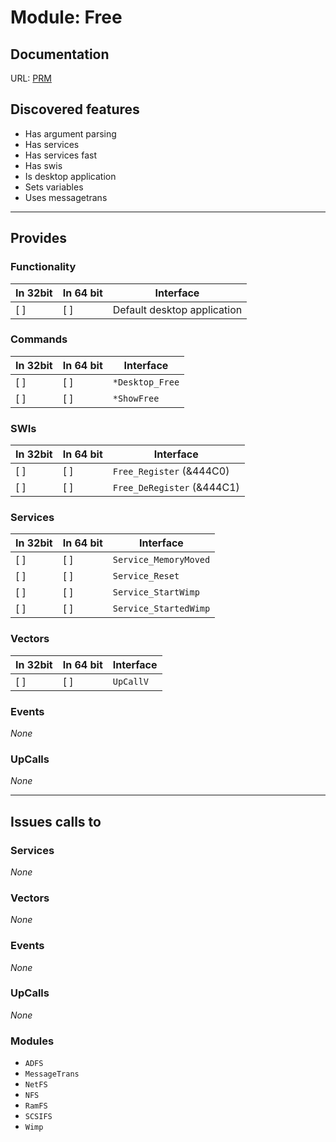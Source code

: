 # Module: Free

## Documentation

URL: [PRM](http://www.riscos.com/support/developers/prm/freenew.html)

## Discovered features


* Has argument parsing
* Has services
* Has services fast
* Has swis
* Is desktop application
* Sets variables
* Uses messagetrans

---

## Provides

### Functionality

| In 32bit | In 64 bit | Interface |
|----------|-----------|-----------|
| [ ]      | [ ]       | Default desktop application |

### Commands


| In 32bit | In 64 bit | Interface |
|----------|-----------|-----------|
| [ ]      | [ ]       | `*Desktop_Free` |
| [ ]      | [ ]       | `*ShowFree` |


### SWIs


| In 32bit | In 64 bit | Interface |
|----------|-----------|-----------|
| [ ]      | [ ]       | `Free_Register` (&444C0) |
| [ ]      | [ ]       | `Free_DeRegister` (&444C1) |


### Services


| In 32bit | In 64 bit | Interface |
|----------|-----------|-----------|
| [ ]      | [ ]       | `Service_MemoryMoved` |
| [ ]      | [ ]       | `Service_Reset` |
| [ ]      | [ ]       | `Service_StartWimp` |
| [ ]      | [ ]       | `Service_StartedWimp` |


### Vectors


| In 32bit | In 64 bit | Interface |
|----------|-----------|-----------|
| [ ]      | [ ]       | `UpCallV` |


### Events


*None*


### UpCalls


*None*


---

## Issues calls to

### Services


*None*


### Vectors


*None*


### Events


*None*


### UpCalls


*None*


### Modules


* `ADFS`
* `MessageTrans`
* `NetFS`
* `NFS`
* `RamFS`
* `SCSIFS`
* `Wimp`


